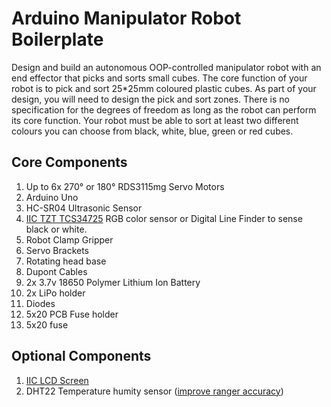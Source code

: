 # Arduino Manipulator Robot Boilerplate
Design and build an autonomous OOP-controlled manipulator robot with an end effector that picks and sorts small cubes. The core function of your robot is to pick and sort 25*25mm coloured plastic cubes. As part of your design, you will need to design the pick and sort zones. There is no specification for the degrees of freedom as long as the robot can perform its core function. Your robot must be able to sort at least two different colours you can choose from black, white, blue, green or red cubes.

## Core Components
1. Up to 6x 270° or 180° RDS3115mg Servo Motors
2. Arduino Uno
3. HC-SR04 Ultrasonic Sensor
4. [IIC TZT TCS34725](https://github.com/TempeHS/TempeHS_Ardunio_Boilerplate/tree/main/TempeHS_Sensor_Catalogue/Examples/IIC_TCS34725_RGB_Color_Sensor) RGB color sensor or Digital Line Finder to sense black or white.
5. Robot Clamp Gripper
6. Servo Brackets
7. Rotating head base
8. Dupont Cables
9. 2x 3.7v 18650 Polymer Lithium Ion Battery
10. 2x LiPo holder
11. Diodes
12. 5x20 PCB Fuse holder 
13. 5x20 fuse

## Optional Components
1. [IIC LCD Screen](https://github.com/TempeHS/TempeHS_Ardunio_Boilerplate/tree/main/TempeHS_Sensor_Catalogue/Examples/IIC_1602_LCD)
2. DHT22 Temperature humity sensor ([improve ranger accuracy](https://github.com/SpulberGeorge/EasyUltrasonic/tree/main))
